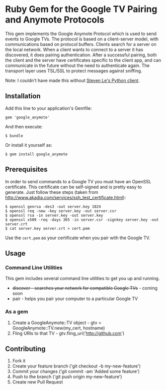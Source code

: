 # Ruby Gem for the Google TV Pairing and Anymote Protocols

This gem implements the Google Anymote Protocol which is used to send events to Google TVs.
The protocol is based on a client-server model, with communications based on protocol buffers. 
Clients search for a server on the local network. When a client wants to connect to a server 
it has discovered, it does pairing authentication. After a successful pairing, both the client 
and the server have certificates specific to the client app, and can communicate in the future 
without the need to authenticate again. The transport layer uses TSL/SSL to protect messages 
against sniffing.

Note: I couldn't have made this without [Steven Le's Python client](https://github.com/stevenle/googletv-anymote).

## Installation

Add this line to your application's Gemfile:

    gem 'google_anymote'

And then execute:

    $ bundle

Or install it yourself as:

    $ gem install google_anymote

## Prerequisites

In order to send commands to a Google TV you must have an OpenSSL certificate.  This certificate
can be self-signed and is pretty easy to generate.  Just follow these steps 
(taken from http://www.akadia.com/services/ssh_test_certificate.html):

    $ openssl genrsa -des3 -out server.key 1024
    $ openssl req -new -key server.key -out server.csr
    $ openssl rsa -in server.key -out server.key
    $ openssl x509 -req -days 365 -in server.csr -signkey server.key -out server.crt
    $ cat server.key server.crt > cert.pem

Use the `cert.pem` as your certificate when you pair with the Google TV.

## Usage

### Command Line Utilities

This gem includes several command line utilities to get you up and running.

* <del>discover - searches your network for compatible Google TVs</del> - coming soon
* pair - helps you pair your computer to a particular Google TV

### As a gem

1. Create a GoogleAnymote::TV object - gtv = GoogleAnymote::TV.new(my_cert, hostname)
2. Fling URIs to that TV - gtv.fling_uri('http://github.com')

## Contributing

1. Fork it
2. Create your feature branch ('git checkout -b my-new-feature')
3. Commit your changes ('git commit -am 'Added some feature')
4. Push to the branch ('git push origin my-new-feature')
5. Create new Pull Request
